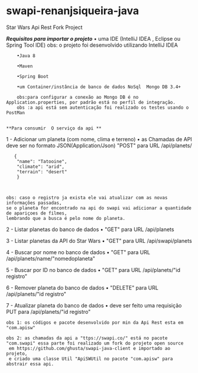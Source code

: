 # swapi-renanjsiqueira-java
Star Wars Api Rest Fork Project


  ***Requisitos para importar o projeto***
        • uma IDE (IntelliJ IDEA , Eclipse ou Spring Tool IDE)
        obs: o projeto foi desenvolvido utilizando IntelliJ IDEA
	
        •Java 8
	
        •Maven
	
        •Spring Boot
	
        •um Container/instância de banco de dados NoSql  Mongo DB 3.4+
	
        obs:para configurar a conexão ao Mongo DB é no Application.properties, por padrão está no perfil de integração.
        obs :a api está sem autenticação foi realizado os testes usando o PostMan


    **Para consumir  O serviço da api **
1 - Adicionar um planeta (com nome, clima e terreno)
    • as Chamadas de API deve ser no formato JSON(Application/Json) "POST" para URL <host>/api/planets/
    
	
       {
        "name": "Tatooine",    
        "climate": "arid",      
        "terrain": "desert"       
        }
	
	
	
    obs: caso o registro ja exista ele vai atualizar com as novas informações passadas,
    se o planeta for encontrado na api do swapi vai adicionar a quantidade de apariçoes de filmes,
    lembrando que a busca é pelo nome do planeta.
	

2 - Listar planetas do banco de dados
    • "GET" para URL /api/planets

3 - Listar planetas da API do Star Wars
    • "GET" para URL /api/swapi/planets

4 - Buscar por nome no banco de dados
    •  "GET" para URL /api/planets/name/"nomedoplaneta"

5 - Buscar por ID no banco de dados
    •  "GET" para URL /api/planets/"id registro"

6 - Remover planeta do banco de dados
    • "DELETE" para URL /api/planets/"id registro"

7 - Atualizar planeta do banco de dados
    • deve ser feito uma requisição PUT para /api/planets/"id registro"


    obs 1: os códigos e pacote desenvolvido por min da Api Rest esta em "com.apisw"

    obs 2: as chamadas da api a "ttps://swapi.co/" está no pacote "com.swapi" essa parte foi realizado um fork do projeto open source
     em https://github.com/ghusta/swapi-java-client e importado ao projeto,
     e criado uma classe Util "ApiSWUtil no pacote "com.apisw" para abstrair essa api.
